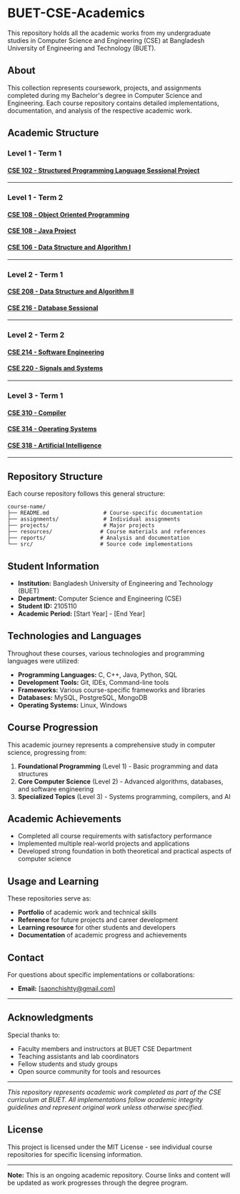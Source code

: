 # BUET-CSE-Academics

This repository holds all the academic works from my undergraduate studies in Computer Science and Engineering (CSE) at Bangladesh University of Engineering and Technology (BUET).

## About

This collection represents coursework, projects, and assignments completed during my Bachelor's degree in Computer Science and Engineering. Each course repository contains detailed implementations, documentation, and analysis of the respective academic work.

## Academic Structure

### Level 1 - Term 1

#### [CSE 102 - Structured Programming Language Sessional Project](https://github.com/Saon110/Muslim-s-Day)

---

### Level 1 - Term 2

#### [CSE 108 - Object Oriented Programming](https://github.com/Saon110/OOP_offlines)
#### [CSE 108 - Java Project](https://github.com/Saon110/Restaurant_Management_App)

#### [CSE 106 - Data Structure and Algorithm I](https://github.com/Saon110/DSA_assignments_1-2)

---

### Level 2 - Term 1

#### [CSE 208 - Data Structure and Algorithm II](https://github.com/Saon110/DSA_II_2-1)

#### [CSE 216 - Database Sessional](https://github.com/Saon110/Jobster)

---

### Level 2 - Term 2

#### [CSE 214 - Software Engineering](https://github.com/Saon110/SWE_2-2)

#### [CSE 220 - Signals and Systems](https://github.com/Saon110/CSE_220_signal)

---

### Level 3 - Term 1

#### [CSE 310 - Compiler](https://github.com/Saon110/Compiler_CSE_310)

#### [CSE 314 - Operating Systems](https://github.com/Saon110/Operating_System)

#### [CSE 318 - Artificial Intelligence](https://github.com/Saon110/Artificial-Intelligence)

---

## Repository Structure

Each course repository follows this general structure:

```
course-name/
├── README.md                 # Course-specific documentation
├── assignments/              # Individual assignments
├── projects/                 # Major projects
├── resources/               # Course materials and references
├── reports/                 # Analysis and documentation
└── src/                     # Source code implementations
```

## Student Information

- **Institution:** Bangladesh University of Engineering and Technology (BUET)
- **Department:** Computer Science and Engineering (CSE)
- **Student ID:** 2105110
- **Academic Period:** [Start Year] - [End Year]

## Technologies and Languages

Throughout these courses, various technologies and programming languages were utilized:

- **Programming Languages:** C, C++, Java, Python, SQL
- **Development Tools:** Git, IDEs, Command-line tools
- **Frameworks:** Various course-specific frameworks and libraries
- **Databases:** MySQL, PostgreSQL, MongoDB
- **Operating Systems:** Linux, Windows

## Course Progression

This academic journey represents a comprehensive study in computer science, progressing from:

1. **Foundational Programming** (Level 1) - Basic programming and data structures
2. **Core Computer Science** (Level 2) - Advanced algorithms, databases, and software engineering
3. **Specialized Topics** (Level 3) - Systems programming, compilers, and AI

## Academic Achievements

- Completed all course requirements with satisfactory performance
- Implemented multiple real-world projects and applications
- Developed strong foundation in both theoretical and practical aspects of computer science

## Usage and Learning

These repositories serve as:

- **Portfolio** of academic work and technical skills
- **Reference** for future projects and career development
- **Learning resource** for other students and developers
- **Documentation** of academic progress and achievements

## Contact

For questions about specific implementations or collaborations:

- **Email:** [saonchishty@gmail.com]

---

## Acknowledgments

Special thanks to:

- Faculty members and instructors at BUET CSE Department
- Teaching assistants and lab coordinators
- Fellow students and study groups
- Open source community for tools and resources

---

*This repository represents academic work completed as part of the CSE curriculum at BUET. All implementations follow academic integrity guidelines and represent original work unless otherwise specified.*

## License

This project is licensed under the MIT License - see individual course repositories for specific licensing information.

---

**Note:** This is an ongoing academic repository. Course links and content will be updated as work progresses through the degree program.

